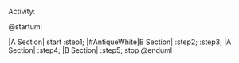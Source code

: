 Activity:

@startuml

|A Section|
start
:step1;
|#AntiqueWhite|B Section|
:step2;
:step3;
|A Section|
:step4;
|B Section|
:step5;
stop
@enduml